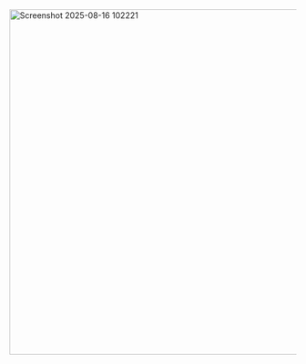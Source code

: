 <img width="1121" height="607" alt="Screenshot 2025-08-16 102221" src="https://github.com/user-attachments/assets/5e045962-d298-4708-acbb-500637eb4f6b" />
